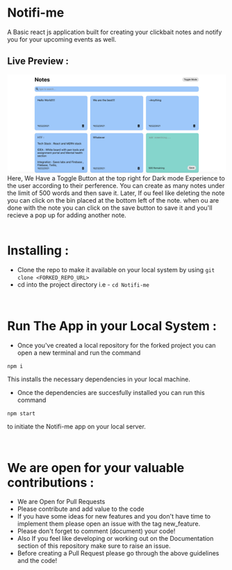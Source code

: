 # Notifi-me
A Basic react js application built for creating your clickbait notes and notify you for your upcoming events as well.

## Live Preview :
<img src="Resources/LP.jpeg">
Here, We Have a Toggle Button at the top right for Dark mode Experience to the user according to their perference. You can create as many notes under the limit of 500 words and then save it. Later, If ou feel like deleting the note you can click on the bin placed at the bottom left of the note. when ou are done with the note you can click on the save button to save it and you'll recieve a pop up for adding another note.
<br><br>

# Installing : 

- Clone the repo to make it available on your local system by using ```git clone <FORKED_REPO_URL>```
- cd into the project directory i.e  - ```cd Notifi-me```

<br>

# Run The App in your Local System :

- Once you've created a local repository for the forked project you can open a new terminal and run the command 
```
npm i
``` 
This installs the necessary dependencies in your local machine.

- Once the dependencies are succesfully installed you can run this command 
```
npm start
```
to initiate the Notifi-me app on your local server.

<br>

# We are open for your valuable contributions :

- We are Open for Pull Requests
- Please contribute and add value to the code
- If you have some ideas for new features and you don't have time to implement them please open an issue with the tag new_feature.
- Please don't forget to comment (document) your code!
- Also If you feel like developing or working out on the Documentation section of this repository make sure to raise an issue.
- Before creating a Pull Request please go through the above guidelines and the code!


